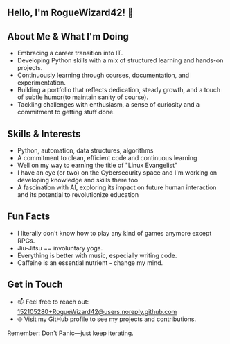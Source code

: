 ## Hello, I'm RogueWizard42! 👋

## About Me & What I'm Doing ##
- Embracing a career transition into IT.
- Developing Python skills with a mix of structured learning and hands-on projects.
- Continuously learning through courses, documentation, and experimentation.
- Building a portfolio that reflects dedication, steady growth, and a touch of subtle humor(to maintain sanity of course).
- Tackling challenges with enthusiasm, a sense of curiosity and a commitment to getting stuff done.

## Skills & Interests
- Python, automation, data structures, algorithms
- A commitment to clean, efficient code and continuous learning
- Well on my way to earning the title of "Linux Evangelist"
- I have an eye (or two) on the Cybersecurity space and I'm working on developing knowledge and skills there too
- A fascination with AI, exploring its impact on future human interaction and its potential to revolutionize education

## Fun Facts
- I literally don't know how to play any kind of games anymore except RPGs.
- Jiu-Jitsu == involuntary yoga.
- Everything is better with music, especially writing code.
- Caffeine is an essential nutrient - change my mind.

## Get in Touch
- 📫 Feel free to reach out: 152105280+RogueWizard42@users.noreply.github.com
- 🌐 Visit my GitHub profile to see my projects and contributions.

Remember: Don't Panic—just keep iterating.

